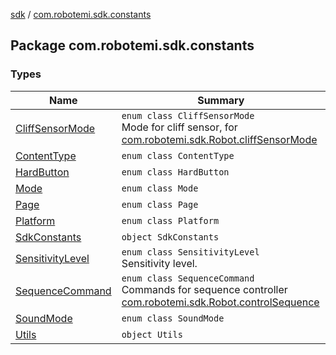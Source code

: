[sdk](../index.md) / [com.robotemi.sdk.constants](./index.md)

## Package com.robotemi.sdk.constants

### Types

| Name | Summary |
|---|---|
| [CliffSensorMode](-cliff-sensor-mode/index.md) | `enum class CliffSensorMode`<br>Mode for cliff sensor, for [com.robotemi.sdk.Robot.cliffSensorMode](../com.robotemi.sdk/-robot/cliff-sensor-mode.md) |
| [ContentType](-content-type/index.md) | `enum class ContentType` |
| [HardButton](-hard-button/index.md) | `enum class HardButton` |
| [Mode](-mode/index.md) | `enum class Mode` |
| [Page](-page/index.md) | `enum class Page` |
| [Platform](-platform/index.md) | `enum class Platform` |
| [SdkConstants](-sdk-constants/index.md) | `object SdkConstants` |
| [SensitivityLevel](-sensitivity-level/index.md) | `enum class SensitivityLevel`<br>Sensitivity level. |
| [SequenceCommand](-sequence-command/index.md) | `enum class SequenceCommand`<br>Commands for sequence controller [com.robotemi.sdk.Robot.controlSequence](../com.robotemi.sdk/-robot/control-sequence.md) |
| [SoundMode](-sound-mode/index.md) | `enum class SoundMode` |
| [Utils](-utils/index.md) | `object Utils` |

